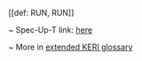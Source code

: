 [[def: RUN, RUN]]

~ Spec-Up-T link: <a href='https://weboftrust.github.io/WOT-terms/docs/glossary/RUN'>here</a>

~ More in <a href="https://weboftrust.github.io/WOT-terms/docs/glossary/RUN">extended KERI glossary</a>
